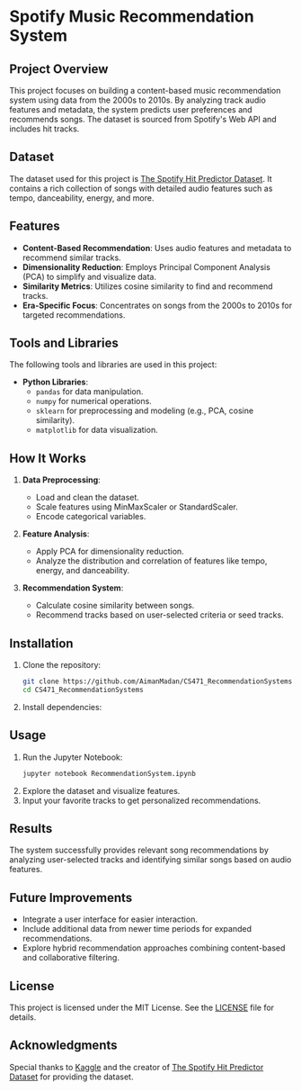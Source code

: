 
# Spotify Music Recommendation System

## Project Overview
This project focuses on building a content-based music recommendation system using data from the 2000s to 2010s. By analyzing track audio features and metadata, the system predicts user preferences and recommends songs. The dataset is sourced from Spotify's Web API and includes hit tracks.

## Dataset
The dataset used for this project is [The Spotify Hit Predictor Dataset](https://www.kaggle.com/datasets/theoverman/the-spotify-hit-predictor-dataset). It contains a rich collection of songs with detailed audio features such as tempo, danceability, energy, and more.

## Features
- **Content-Based Recommendation**: Uses audio features and metadata to recommend similar tracks.
- **Dimensionality Reduction**: Employs Principal Component Analysis (PCA) to simplify and visualize data.
- **Similarity Metrics**: Utilizes cosine similarity to find and recommend tracks.
- **Era-Specific Focus**: Concentrates on songs from the 2000s to 2010s for targeted recommendations.

## Tools and Libraries
The following tools and libraries are used in this project:
- **Python Libraries**:
  - `pandas` for data manipulation.
  - `numpy` for numerical operations.
  - `sklearn` for preprocessing and modeling (e.g., PCA, cosine similarity).
  - `matplotlib` for data visualization.
  

## How It Works
1. **Data Preprocessing**:
   - Load and clean the dataset.
   - Scale features using MinMaxScaler or StandardScaler.
   - Encode categorical variables.

2. **Feature Analysis**:
   - Apply PCA for dimensionality reduction.
   - Analyze the distribution and correlation of features like tempo, energy, and danceability.

3. **Recommendation System**:
   - Calculate cosine similarity between songs.
   - Recommend tracks based on user-selected criteria or seed tracks.


## Installation
1. Clone the repository:
   ```bash
   git clone https://github.com/AimanMadan/CS471_RecommendationSystemsgit
   cd CS471_RecommendationSystems
   ```
2. Install dependencies:

## Usage
1. Run the Jupyter Notebook:
   ```bash
   jupyter notebook RecommendationSystem.ipynb
   ```
2. Explore the dataset and visualize features.
3. Input your favorite tracks to get personalized recommendations.

## Results
The system successfully provides relevant song recommendations by analyzing user-selected tracks and identifying similar songs based on audio features.

## Future Improvements
- Integrate a user interface for easier interaction.
- Include additional data from newer time periods for expanded recommendations.
- Explore hybrid recommendation approaches combining content-based and collaborative filtering.

## License
This project is licensed under the MIT License. See the [LICENSE](LICENSE) file for details.

## Acknowledgments
Special thanks to [Kaggle](https://www.kaggle.com/) and the creator of [The Spotify Hit Predictor Dataset](https://www.kaggle.com/datasets/theoverman/the-spotify-hit-predictor-dataset) for providing the dataset.


